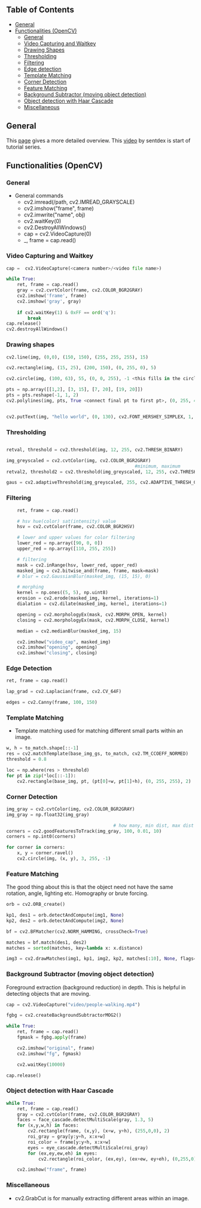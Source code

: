 ## Table of Contents
* [General](#general)
* [Functionalities (OpenCV)](#functionalities-opencv)
   * [General](#general)
   * [Video Capturing and Waitkey](#video-capturing-and-waitkey)
   * [Drawing Shapes](#drawing-shapes)
   * [Thresholding](#thresholding)
   * [Filtering](#filtering)
   * [Edge detection](#edge-detection)
   * [Template Matching](#template-matching)
   * [Corner Detection](#corner-detection)
   * [Feature Matching](#feature-matching)
   * [Background Subtractor (moving object detection)](#background-subtractor-moving-object-detection)
   * [Object detection with Haar Cascade](#object-detection-with-haar-cascade)
   * [Miscellaneous](#miscellaneous)

## General
This [page](https://heartbeat.fritz.ai/opencv-python-cheat-sheet-from-importing-images-to-face-detection-52919da36433)
gives a more detailed overview.
This [video](https://pythonprogramming.net/loading-images-python-opencv-tutorial/) by sentdex is start of tutorial
series.

## Functionalities (OpenCV)

### General
* General commands
    * cv2.imread(/path, cv2.IMREAD_GRAYSCALE)
    * cv2.imshow("frame", frame)
    * cv2.imwrite("name", obj)
    * cv2.waitKey(0)
    * cv2.DestroyAllWindows()
    * cap = cv2.VideoCapture(0)
    * _, frame = cap.read()

### Video Capturing and Waitkey

```python
cap =  cv2.VideoCapture(<camera number>/<video file name>)

while True:
    ret, frame = cap.read()
    gray = cv2.cvrtColor(frame, cv2.COLOR_BGR2GRAY)
    cv2.imshow('frame', frame)
    cv2.imshow('gray', gray)
    
    if cv2.waitKey(1) & 0xFF == ord('q'):
        break
cap.release()
cv2.destroyAllWindows()
```
   
### Drawing shapes

```python
cv2.line(img, (0,0), (150, 150), (255, 255, 255), 15)

cv2.rectangle(img, (15, 25), (200, 150), (0, 255, 0), 5)

cv2.circle(img, (100, 63), 55, (0, 0, 255), -1 <this fills in the circle, ie negative line width>)

pts = np.array([[1,2], [3, 15], [7, 20], [19, 20]])
pts = pts.reshape(-1, 1, 2)
cv2.polylines(img, pts, True <connect final pt to first pt>, (0, 255, 4), 3)


cv2.putText(img, "hello world", (0, 130), cv2.FONT_HERSHEY_SIMPLEX, 1, (20, 255, 255), 1, cv2.LINE_AA)

```

### Thresholding

```python

retval, threshold = cv2.threshold(img, 12, 255, cv2.THRESH_BINARY)

img_greyscaled = cv2.cvtColor(img, cv2.COLOR_BGR2GRAY)
                                                #minimum, maximum
retval2, threshold2 = cv2.threshold(img_greyscaled, 12, 255, cv2.THRESH_BINARY)

gaus = cv2.adaptiveThreshold(img_greyscaled, 255, cv2.ADAPTIVE_THRESH_GAUSSIAN_C, cv2.THRESH_BINARY, 115, 1)

```

### Filtering

```python
    ret, frame = cap.read()

    # hsv hue(color) sat(intensity) value
    hsv = cv2.cvtColor(frame, cv2.COLOR_BGR2HSV)

    # lower and upper values for color filtering
    lower_red = np.array([90, 0, 0])
    upper_red = np.array([110, 255, 255])

    # filtering
    mask = cv2.inRange(hsv, lower_red, upper_red)
    masked_img = cv2.bitwise_and(frame, frame, mask=mask)
    # blur = cv2.GaussianBlur(masked_img, (15, 15), 0)

    # morphing
    kernel = np.ones((5, 5), np.uint8)
    erosion = cv2.erode(masked_img, kernel, iterations=1)
    dialation = cv2.dilate(masked_img, kernel, iterations=1)

    opening = cv2.morphologyEx(mask, cv2.MORPH_OPEN, kernel)
    closing = cv2.morphologyEx(mask, cv2.MORPH_CLOSE, kernel)

    median = cv2.medianBlur(masked_img, 15)

    cv2.imshow("video_cap", masked_img)
    cv2.imshow("opening", opening)
    cv2.imshow("closing", closing)

```

### Edge Detection

```python
ret, frame = cap.read()

lap_grad = cv2.Laplacian(frame, cv2.CV_64F)

edges = cv2.Canny(frame, 100, 150)

```

### Template Matching
* Template matching used for matching different small parts within an image.

```python
w, h = to_match.shape[::-1]
res = cv2.matchTemplate(base_img_gs, to_match, cv2.TM_CCOEFF_NORMED)
threshold = 0.8

loc = np.where(res > threshold)
for pt in zip(*loc[::-1]):
    cv2.rectangle(base_img, pt, (pt[0]+w, pt[1]+h), (0, 255, 255), 2)
```

### Corner Detection

```python
img_gray = cv2.cvtColor(img, cv2.COLOR_BGR2GRAY)
img_gray = np.float32(img_gray)

                                        # how many, min dist, max dist
corners = cv2.goodFeaturesToTrack(img_gray, 100, 0.01, 10)
corners = np.int0(corners)

for corner in corners:
    x, y = corner.ravel()
    cv2.circle(img, (x, y), 3, 255, -1)
```

### Feature Matching
The good thing about this is that the object need not have the same rotation, angle, lighting etc.
Homography or brute forcing.
```python
orb = cv2.ORB_create()

kp1, des1 = orb.detectAndCompute(img1, None)
kp2, des2 = orb.detectAndCompute(img2, None)

bf = cv2.BFMatcher(cv2.NORM_HAMMING, crossCheck=True)

matches = bf.match(des1, des2)
matches = sorted(matches, key=lambda x: x.distance)

img3 = cv2.drawMatches(img1, kp1, img2, kp2, matches[:10], None, flags=2)
```

### Background Subtractor (moving object detection)
Foreground extraction (background reduction) in depth.
This is helpful in detecting objects that are moving.

```python
cap = cv2.VideoCapture("video/people-walking.mp4")

fgbg = cv2.createBackgroundSubtractorMOG2()

while True:
    ret, frame = cap.read()
    fgmask = fgbg.apply(frame)

    cv2.imshow("original", frame)
    cv2.imshow("fg", fgmask)

    cv2.waitKey(10000)

cap.release()
```

### Object detection with Haar Cascade

```python
while True:
    ret, frame = cap.read()
    gray = cv2.cvtColor(frame, cv2.COLOR_BGR2GRAY)
    faces = face_cascade.detectMultiScale(gray, 1.3, 5)
    for (x,y,w,h) in faces:
        cv2.rectangle(frame, (x,y), (x+w, y+h), (255,0,0), 2)
        roi_gray = gray[y:y+h, x:x+w]
        roi_color = frame[y:y+h, x:x+w]
        eyes = eye_cascade.detectMultiScale(roi_gray)
        for (ex,ey,ew,eh) in eyes:
            cv2.rectangle(roi_color, (ex,ey), (ex+ew, ey+eh), (0,255,0), 2)

    cv2.imshow("frame", frame)
```

### Miscellaneous
* cv2.GrabCut is for manually extracting different areas within an image.
